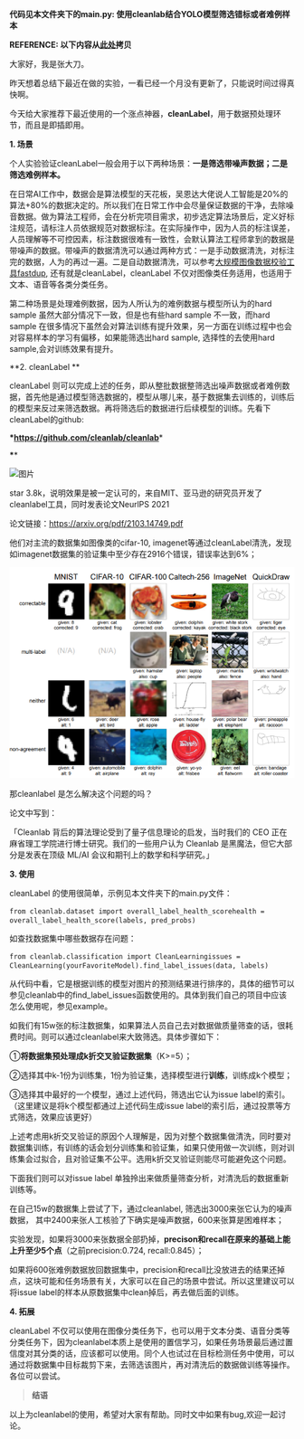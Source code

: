 

**代码见本文件夹下的main.py: 使用cleanlab结合YOLO模型筛选错标或者难例样本**



**REFERENCE: 以下内容从[此处](https://mp.weixin.qq.com/s/E5-J9KkQoKhaRB-S7bsw-w)拷贝**

大家好，我是张大刀。

昨天想着总结下最近在做的实验，一看已经一个月没有更新了，只能说时间过得真快啊。

今天给大家推荐下最近使用的一个涨点神器，**cleanLabel**，用于数据预处理环节，而且是即插即用。

**1. 场景**

个人实验验证cleanLabel一般会用于以下两种场景：**一是筛选带噪声数据；二是筛选难例样本。**

在日常AI工作中，数据会是算法模型的天花板，吴恩达大佬说人工智能是20%的算法+80%的数据决定的。所以我们在日常工作中会尽量保证数据的干净，去除噪音数据。做为算法工程师，会在分析完项目需求，初步选定算法场景后，定义好标注规范，请标注人员依据规范对数据标注。在实际操作中，因为人员的标注误差，人员理解等不可控因素，标注数据很难有一致性，会默认算法工程师拿到的数据是带噪声的数据。带噪声的数据清洗可以通过两种方式：一是手动数据清洗，对标注完的数据，人为的再过一遍。二是自动数据清洗，可以参考[大规模图像数据校验工具fastdup,](http://mp.weixin.qq.com/s?__biz=MzU3ODk2Njc5Mg==&mid=2247496329&idx=1&sn=2cf054cfe10ad4ba0c9d43bc770a1248&chksm=fd6ff6eeca187ff8513b76f8c75faee9a92d899beeaf94303a176940ba4f1585f87cbd332d34&scene=21#wechat_redirect)  还有就是cleanLabel，cleanLabel 不仅对图像类任务适用，也适用于文本、语音等各类分类任务。

第二种场景是处理难例数据，因为人所认为的难例数据与模型所认为的hard sample 虽然大部分情况下一致，但是也有些hard sample 不一致，而hard sample 在很多情况下虽然会对算法训练有提升效果，另一方面在训练过程中也会对容易样本的学习有偏移，如果能筛选出hard sample, 选择性的去使用hard sample,会对训练效果有提升。

**2. cleanLabel **

cleanLabel 则可以完成上述的任务，即从整批数据整筛选出噪声数据或者难例数据，首先他是通过模型筛选数据的，模型从哪儿来，基于数据集去训练的，训练后的模型来反过来筛选数据。再将筛选后的数据进行后续模型的训练。先看下cleanLabel的github: 

**\*https://github.com/cleanlab/cleanlab***

**\****

![图片](https://mmbiz.qpic.cn/mmbiz_png/xH40kQxnnibG9f8DM6rn2jibn5HkRbo9sIc7GgXCCTUfAdyGkfUxOpn1GhjTawwc672EVszph5BdbWBGLag9eVbw/640?wx_fmt=png&tp=wxpic&wxfrom=5&wx_lazy=1&wx_co=1)

star 3.8k，说明效果是被一定认可的，来自MIT、亚马逊的研究员开发了cleanlabel工具，同时发表论文NeurlPS 2021 <Pervasive Label Errors in Test Sets Destabilize Machine Learning Benchmarks>

论文链接：https://arxiv.org/pdf/2103.14749.pdf

他们对主流的数据集如图像类的cifar-10, imagenet等通过cleanLabel清洗，发现如imagenet数据集的验证集中至少存在2916个错误，错误率达到6%；

![](assets/1.jpg)

那cleanlabel 是怎么解决这个问题的吗？

论文中写到：

「Cleanlab 背后的算法理论受到了量子信息理论的启发，当时我们的 CEO 正在麻省理工学院进行博士研究。我们的一些用户认为 Cleanlab 是黑魔法，但它大部分是发表在顶级 ML/AI 会议和期刊上的数学和科学研究。」

**3. 使用**

cleanLabel 的使用很简单，示例见本文件夹下的main.py文件：

```
from cleanlab.dataset import overall_label_health_scorehealth = overall_label_health_score(labels, pred_probs)
```

如查找数据集中哪些数据存在问题：

```
from cleanlab.classification import CleanLearningissues = CleanLearning(yourFavoriteModel).find_label_issues(data, labels)
```

从代码中看，它是根据训练的模型对图片的预测结果进行排序的，具体的细节可以参见cleanlab中的find_label_issues函数使用的。具体到我们自己的项目中应该怎么使用呢，参见example。

如我们有15w张的标注数据集，如果算法人员自己去对数据做质量筛查的话，很耗费时间。则可以通过cleanlabel来大致筛选。具体步骤如下：

①**将数据集预处理成k折交叉验证数据集**（K>=5）；

②选择其中k-1份为训练集，1份为验证集，选择模型进行**训练**，训练成k个模型；

③选择其中最好的一个模型，通过上述代码，筛选出它认为issue label的索引。（这里建议是将k个模型都通过上述代码生成issue label的索引后，通过投票等方式筛选，效果应该更好）

上述考虑用k折交叉验证的原因个人理解是，因为对整个数据集做清洗，同时要对数据集训练，有训练的话会划分训练集和验证集，如果只使用做一次训练，则对训练集会过拟合，且对验证集不公平。选用k折交叉验证则能尽可能避免这个问题。

下面我们则可以对issue label 单独拎出来做质量筛查分析，对清洗后的数据重新训练等。

在自己15w的数据集上尝试了下，通过cleanlabel, 筛选出3000来张它认为的噪声数据， 其中2400来张人工核验了下确实是噪声数据，600来张算是困难样本；

实验发现，如果将3000来张数据全部扔掉，**precison和recall在原来的基础上能上升至少5个点**（之前precision:0.724, recall:0.845）；

如果将600张难例数据放回数据集中，precision和recall比没放进去的结果还掉点，这块可能和任务场景有关，大家可以在自己的场景中尝试。所以这里建议可以将issue label的样本从原数据集中clean掉后，再去做后面的训练。

**4. 拓展**

cleanLabel 不仅可以使用在图像分类任务下，也可以用于文本分类、语音分类等分类任务下，因为cleanlabel本质上是使用的置信学习，如果任务场景最后通过置信度对其分类的话，应该都可以使用。同个人也试过在目标检测任务中使用，可以通过将数据集中目标裁剪下来，去筛选该图片，再对清洗后的数据做训练等操作。各位可以尝试。

> **结语**

以上为cleanlabel的使用，希望对大家有帮助。同时文中如果有bug,欢迎一起讨论。